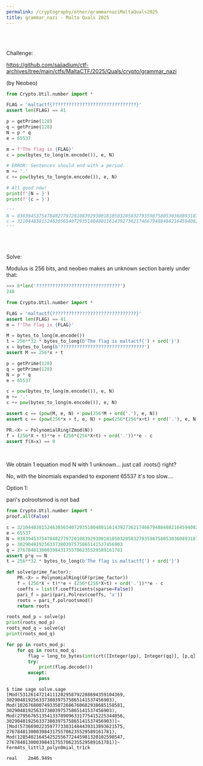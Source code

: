 ```yaml
---
permalink: /cryptography/other/grammarnaziMaltaQuals2025
title: grammar_nazi - Malta Quals 2025
---
```



<br>

<br>

Challenge: 

<https://github.com/sajjadium/ctf-archives/tree/main/ctfs/MaltaCTF/2025/Quals/crypto/grammar_nazi>

(by Neobeo)

```python
from Crypto.Util.number import *

FLAG = 'maltactf{???????????????????????????????}'
assert len(FLAG) == 41

p = getPrime(128)
q = getPrime(128)
N = p * q
e = 65537

m = f'The flag is {FLAG}'
c = pow(bytes_to_long(m.encode()), e, N)

# ERROR: Sentences should end with a period.
m += '.'
c += pow(bytes_to_long(m.encode()), e, N)

# All good now!
print(f'{N = }')
print(f'{c = }')

'''
N = 83839453754784827797201083929300181050320503279359875805303608931874182224243
c = 32104483815246305654072935180480116143927362174667948848821645940823281560338
'''
```

<br>

<br>

Solve:

Modulus is 256 bits, and neobeo makes an unknown section barely under that:

```python
>>> 8*len('???????????????????????????????')
248
```


```python
from Crypto.Util.number import *

FLAG = 'maltactf{???????????????????????????????}'
assert len(FLAG) == 41
m = f'The flag is {FLAG}'

M = bytes_to_long(m.encode())
t = 256**32 * bytes_to_long(b'The flag is maltactf{') + ord('}')
x = bytes_to_long(b'???????????????????????????????')
assert M == 256*x + t

p = getPrime(128)
q = getPrime(128)
N = p * q
e = 65537

c = pow(bytes_to_long(m.encode()), e, N)
m += '.'
c += pow(bytes_to_long(m.encode()), e, N)

assert c == (pow(M, e, N) + pow(256*M + ord('.'), e, N))
assert c == (pow(256*x + t, e, N) + pow(256*(256*x+t) + ord('.'), e, N))

PR.<X> = PolynomialRing(Zmod(N))
f = (256*X + t)**e + (256*(256*X+t) + ord('.'))**e - c
assert f(X=x) == 0
```

<br>

We obtain 1 equation mod N with 1 unknown... just call .roots() right?

No, with the binomials expanded to exponent 65537 it's too slow....

Option 1: 

pari's polrootsmod is not bad

```python
from Crypto.Util.number import *
proof.all(False)

c = 32104483815246305654072935180480116143927362174667948848821645940823281560338
e = 65537
N = 83839453754784827797201083929300181050320503279359875805303608931874182224243
p = 302904819256337380397575865141537456903
q = 276784813000398431755706235529589161781
assert p*q == N
t = 256**32 * bytes_to_long(b'The flag is maltactf{') + ord('}')

def solve(prime_factor):
    PR.<X> = PolynomialRing(GF(prime_factor))
    f = (256*X + t)**e + (256*(256*X+t) + ord('.'))**e - c
    coeffs = list(f.coefficients(sparse=False))
    pari_f = pari(pari.Polrev(coeffs, 'x'))  
    roots = pari_f.polrootsmod()
    return roots

roots_mod_p = solve(p)
print(roots_mod_p)
roots_mod_q = solve(q)
print(roots_mod_q)

for pp in roots_mod_p:
    for qq in roots_mod_q:
        flag = long_to_bytes(int(crt([Integer(pp), Integer(qq)], [p,q])))
        try:
            print(flag.decode())
        except:
            pass
```

```
$ time sage solve.sage
[Mod(53126147214111282958792288694359104369, 302904819256337380397575865141537456903), Mod(102676800749335072686760682938685158581, 302904819256337380397575865141537456903), Mod(279567651354133789096331775415225344056, 302904819256337380397575865141537456903)]~
[Mod(57366902235977733831484439313893621575, 276784813000398431755706235529589161781), Mod(128540216454252556772445981320102598547, 276784813000398431755706235529589161781)]~
Ferm4ts_littl3_polyn0mial_tr1ck

real	2m46.949s
```
